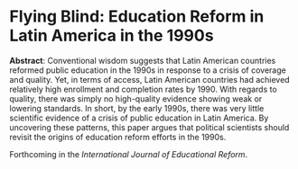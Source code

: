# Flying Blind: Education Reform in Latin America in the 1990s

**Abstract**: Conventional wisdom suggests that Latin American countries reformed public education in the 1990s in response to a crisis of coverage and quality.  Yet, in terms of access, Latin American countries had achieved relatively high enrollment and completion rates by 1990.  With regards to quality, there was simply no high-quality evidence showing weak or lowering standards. In short, by the early 1990s, there was very little scientific evidence of a crisis of public education in Latin America. By uncovering these patterns, this paper argues that political scientists should revisit the origins of education reform efforts in the 1990s.

Forthcoming in the *International Journal of Educational Reform*.